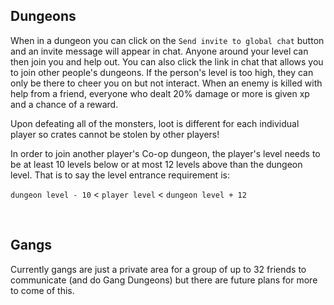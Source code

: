 ## Dungeons
When in a dungeon you can click on the `Send invite to global chat` button and an invite message will appear in chat. Anyone around your level can then join you and help out. You can also click the link in chat that allows you to join other people's dungeons. If the person's level is too high, they can only be there to cheer you on but not interact. When an enemy is killed with help from a friend, everyone who dealt 20% damage or more is given xp and a chance of a reward. 

Upon defeating all of the monsters, loot is different for each individual player so crates cannot be stolen by other players!

In order to join another player's Co-op dungeon, the player's level needs to be at least 10 levels below or at most 12 levels above than the dungeon level. That is to say the level entrance requirement is:

`dungeon level - 10` < `player level` < `dungeon level + 12`

<br />

## Gangs
Currently gangs are just a private area for a group of up to 32 friends to communicate (and do Gang Dungeons) but there are future plans for more to come of this.
